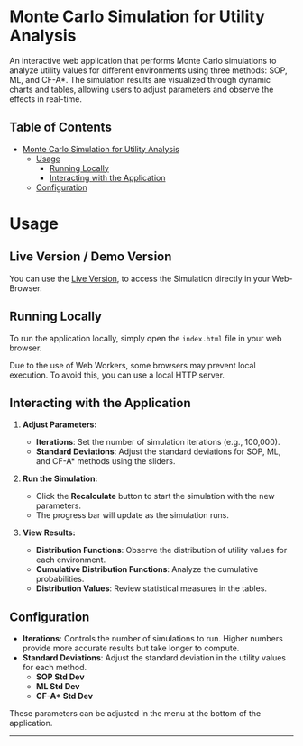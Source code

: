 # Monte Carlo Simulation for Utility Analysis

An interactive web application that performs Monte Carlo simulations to analyze utility values for different environments using three methods: SOP, ML, and CF-A\*. The simulation results are visualized through dynamic charts and tables, allowing users to adjust parameters and observe the effects in real-time.

## Table of Contents

- [Monte Carlo Simulation for Utility Analysis](#monte-carlo-simulation-for-utility-analysis)
  - [Usage](#usage)
    - [Running Locally](#running-locally)
    - [Interacting with the Application](#Interacting-with-the-Application)
  - [Configuration](#configuration)

# Usage
## Live Version / Demo Version
You can use the [Live Version](https://tobi-rock.github.io/monte-carlo-simulation/), to access the Simulation directly in your Web-Browser. 
## Running Locally

To run the application locally, simply open the `index.html` file in your web browser.

Due to the use of Web Workers, some browsers may prevent local execution. To avoid this, you can use a local HTTP server.

## Interacting with the Application

1. **Adjust Parameters:**

   - **Iterations**: Set the number of simulation iterations (e.g., 100,000).
   - **Standard Deviations**: Adjust the standard deviations for SOP, ML, and CF-A\* methods using the sliders.

2. **Run the Simulation:**

   - Click the **Recalculate** button to start the simulation with the new parameters.
   - The progress bar will update as the simulation runs.

3. **View Results:**

   - **Distribution Functions**: Observe the distribution of utility values for each environment.
   - **Cumulative Distribution Functions**: Analyze the cumulative probabilities.
   - **Distribution Values**: Review statistical measures in the tables.

## Configuration

- **Iterations**: Controls the number of simulations to run. Higher numbers provide more accurate results but take longer to compute.
- **Standard Deviations**: Adjust the standard deviation in the utility values for each method.
  - **SOP Std Dev**
  - **ML Std Dev**
  - **CF-A\* Std Dev**

These parameters can be adjusted in the menu at the bottom of the application.


---
